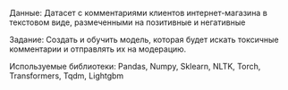 Данные:
Датасет с комментариями клиентов интернет-магазина в текстовом виде, размеченными на позитивные и негативные

Задание:
Создать и обучить модель, которая будет искать токсичные комментарии и отправлять их на модерацию.

Используемые библиотеки:
Pandas, Numpy, Sklearn, NLTK, Torch, Transformers, Tqdm, Lightgbm
